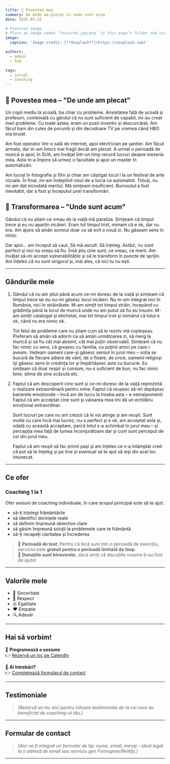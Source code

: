 ```yaml
---
title: 🎉 Povestea mea
summary: De unde am plecat si unde sunt acum
date: 2025-05-22

# Featured image
# Place an image named `featured.jpg/png` in this page's folder and customize its options here.
image:
  caption: 'Image credit: [**Unsplash**](https://unsplash.com)'

authors:
  - admin
  - Ted

tags:
  - jurnal
  - coaching
---
```


## 📖 Povestea mea – "De unde am plecat"

Un copil mediu la școală, ba chiar cu probleme. Anxietatea față de școală și profesori, combinată cu gândul că nu sunt suficient de capabil, mi-au creat mari probleme. Cu toate astea, eram un pusti inventiv și descurcăreț. Am făcut bani din cules de porumb și din decodoare TV pe vremea când HBO era bruiat.

Am fost operator într-o sală de internet, apoi electrician pe șantier. Am făcut armata, dar m-am întors mai fragil decât am plecat. A urmat o perioadă de muncă și apoi, în SUA, am învățat într-un timp record lucruri despre meseria mea. Asta m-a împins să urmez o facultate și apoi un master în automatizări.

Am lucrat în fotografie și film și chiar am câștigat locul I la un festival de arte vizuale. În final, mi-am îndeplinit visul de a lucra ca automatist. Totuși, nu mi-am dat niciodată meritul. Mă simțeam insuficient. Burnoutul a fost inevitabil, dar a fost și începutul unei transformări.

## 🌱 Transformarea – "Unde sunt acum"

Gândul că nu știam ce vreau de la viață mă paraliza. Simțeam că timpul trece și eu nu aparțin nicăieri. Eram tot timpul trist, mimam că e ok, dar nu era. Am ajuns să amân somnul doar ca să evit o nouă zi. Nu găseam sens în nimic.

Dar apoi... am început să caut. Să mă ascult. Să înțeleg. Astăzi, nu sunt perfect și nici nu vreau să fiu. Însă știu cine sunt, ce vreau, ce merit. Am învățat să-mi accept vulnerabilitățile și să le transform în puncte de sprijin. Am înțeles că nu sunt singurul și, mai ales, că nici tu nu ești.


---

## Gândurile mele

1. Gândul că nu am știut până acum ce-mi doresc de la viață și simțeam că timpul trece iar eu nu-mi găsesc locul nicăieri. Nu m-am integrat nici în România, nici în străinătate. M-am simțit tot timpul străin, începând cu grădinița până la locul de muncă unde nu am putut să fiu eu însumi. M-am simțit catalogat și etichetat, mai tot timpul trist și mimând că totul e ok, când nu era nimic ok.

   Tot felul de probleme care nu știam cum să le rezolv mă copleșeau. Preferam să amân să adorm ca să amân următoarea zi, să merg la muncă și să fiu cât mai absent, cât mai puțin observabil. Simțeam că nu fac nimic cu sens, că greșesc cu familia, cu puținii amici pe care-i aveam. Vedeam oameni care-și găsesc sensul în jurul meu – soția se bucură de fiecare adiere de vânt, de o floare, de orice, oamenii religioși își găsesc sens în credința lor și împărtășesc asta cu bucurie. Eu simțeam că doar respir și consum, nu-s suficient de bun, nu fac nimic bine, stima de sine scăzută etc.

2. Faptul că am descoperit cine sunt și ce-mi doresc de la viață reprezintă o realizare extraordinară pentru mine. Faptul că reușesc să-mi depășesc barierele emoționale – încă am de lucru la treaba asta – e nemaipomenit. Faptul că am acceptat cine sunt și valoarea mea îmi dă un echilibru emoțional extraordinar.

   Sunt lucruri pe care nu am crezut că le voi atinge și am reușit. Sunt multe cu care încă mai lucrez, nu-s perfect și e ok, am acceptat asta și, odată cu această acceptare, parcă totul s-a schimbat în jurul meu – și percepția mea față de lumea înconjurătoare dar și cum sunt perceput de cei din jurul meu.

   Faptul că am reușit să fac primii pași și am înțeles ce s-a întâmplat cred că pot să te înțeleg și pe tine și eventual să te ajut să ieși din acel loc întunecat.

---

## Ce ofer

### Coaching 1 la 1
Ofer sesiuni de coaching individuale, în care scopul principal este să te ajut:

- să-ți înțelegi frământările
- să identifici dorințele reale
- să definim împreună obiective clare
- să găsim împreună soluții la problemele care te frământă
- să-ți recapeți claritatea și încrederea

> 🔸 **Perioadă de test**: Pentru că încă sunt într-o perioadă de exercițiu, serviciul este **gratuit pentru o perioadă limitată de timp**.  
> 💬 **Donațiile sunt binevenite**, dacă simți că discuțiile noastre ți-au fost de ajutor.

---

## Valorile mele

- 🧭 Sinceritate  
- 🫱 Respect  
- ⚖️ Egalitate  
- ❤️ Empatie  
- 🔍 Adevăr  

---

## Hai să vorbim!

📅 **Programează o sesiune**  
👉 [Rezervă un loc pe Calendly](#)

📨 **Ai întrebări?**  
👉 [Completează formularul de contact](#form)

---

## Testimoniale

> *(Rezervă un loc aici pentru viitoare testimoniale de la cei care au beneficiat de coaching-ul tău.)*

---

## Formular de contact

> *(Aici va fi integrat un formular de tip: nume, email, mesaj – ideal legat la o adresă de email sau serviciu gen Formspree/Netlify.)*

---